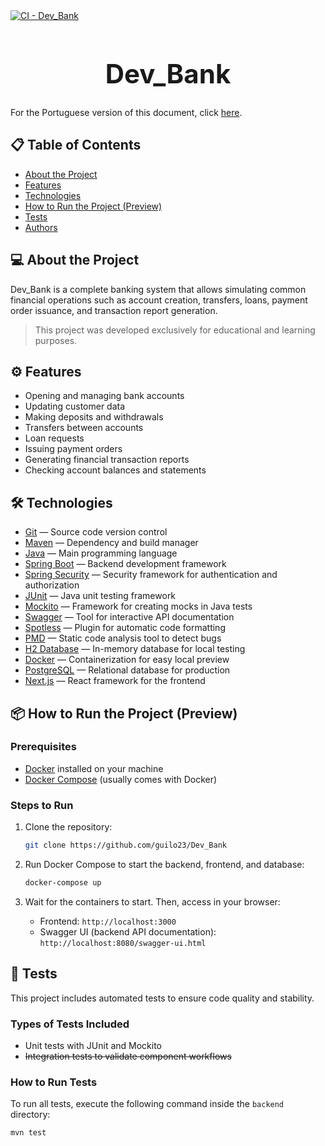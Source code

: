 <a href="https://github.com/guilo23/Dev_Bank/actions/workflows/ci.yaml">
  <img src="https://github.com/guilo23/Dev_Bank/actions/workflows/ci.yaml/badge.svg" alt="CI - Dev_Bank"/>
</a>

<h1 align="center" style="font-size: 3em;">Dev_Bank</h1>

For the Portuguese version of this document, click [here](README.pt.md).

## 📋 Table of Contents

- [About the Project](#about-the-project)  
- [Features](#features)  
- [Technologies](#technologies)  
- [How to Run the Project (Preview)](#how-to-run-the-project-preview)  
- [Tests](#tests)  
- [Authors](#authors)  

## 💻 About the Project

Dev_Bank is a complete banking system that allows simulating common financial operations such as account creation, transfers, loans, payment order issuance, and transaction report generation.

> This project was developed exclusively for educational and learning purposes.

## ⚙️ Features

- Opening and managing bank accounts  
- Updating customer data  
- Making deposits and withdrawals  
- Transfers between accounts  
- Loan requests  
- Issuing payment orders  
- Generating financial transaction reports  
- Checking account balances and statements  

## 🛠️ Technologies

- [Git](https://git-scm.com/) — Source code version control  
- [Maven](https://maven.apache.org/) — Dependency and build manager  
- [Java](https://www.java.com) — Main programming language  
- [Spring Boot](https://spring.io/projects/spring-boot) — Backend development framework  
- [Spring Security](https://spring.io/projects/spring-security) — Security framework for authentication and authorization  
- [JUnit](https://junit.org/junit5/) — Java unit testing framework  
- [Mockito](https://site.mockito.org/) — Framework for creating mocks in Java tests  
- [Swagger](https://swagger.io/tools/swagger-ui/) — Tool for interactive API documentation  
- [Spotless](https://spotless.io/) — Plugin for automatic code formatting  
- [PMD](https://pmd.github.io/) — Static code analysis tool to detect bugs  
- [H2 Database](https://www.h2database.com/html/main.html) — In-memory database for local testing  
- [Docker](https://www.docker.com/) — Containerization for easy local preview  
- [PostgreSQL](https://www.postgresql.org/) — Relational database for production  
- [Next.js](https://nextjs.org/) — React framework for the frontend  

## 📦 How to Run the Project (Preview)

### Prerequisites

- [Docker](https://www.docker.com/get-started) installed on your machine  
- [Docker Compose](https://docs.docker.com/compose/install/) (usually comes with Docker)

### Steps to Run

1. Clone the repository:
    ```bash
    git clone https://github.com/guilo23/Dev_Bank
    ```

2. Run Docker Compose to start the backend, frontend, and database:
    ```bash
    docker-compose up
    ```

3. Wait for the containers to start. Then, access in your browser:
    - Frontend: `http://localhost:3000`
    - Swagger UI (backend API documentation): `http://localhost:8080/swagger-ui.html`

## 🧪 Tests

This project includes automated tests to ensure code quality and stability.

### Types of Tests Included

- Unit tests with JUnit and Mockito  
- ~~Integration tests to validate component workflows~~  

### How to Run Tests

To run all tests, execute the following command inside the `backend` directory:

```bash
mvn test
